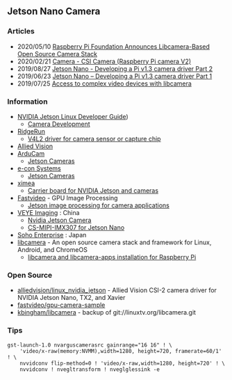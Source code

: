 ## Jetson Nano Camera


### Articles
- 2020/05/10 [Raspberry Pi Foundation Announces Libcamera-Based Open Source Camera Stack](https://www.hackster.io/news/raspberry-pi-foundation-announces-libcamera-based-open-source-camera-stack-eb41f911c9f7)
- 2020/02/21 [Camera - CSI Camera (Raspberry Pi camera V2)](https://spyjetson.blogspot.com/2020/02/camera-csi-camera-raspberry-pi-camera-v2.html)
- 2019/08/27 [Jetson Nano - Developing a Pi v1.3 camera driver Part 2](https://jas-hacks.blogspot.com/2019/08/jetson-nano-developing-pi-v13-camera.html)
- 2019/06/23 [Jetson Nano – Developing a Pi v1.3 camera driver Part 1](https://jas-hacks.blogspot.com/2019/06/jetson-nano-developing-pi-v13-camera.html)
- 2019/07/25 [Access to complex video devices with libcamera](https://lwn.net/Articles/794555/)


### Information
- [NVIDIA Jetson Linux Developer Guide](https://docs.nvidia.com/jetson/l4t/index.html))
    - [Camera Development](https://docs.nvidia.com/jetson/l4t/index.html#page/Tegra%20Linux%20Driver%20Package%20Development%20Guide/camera_dev.html#)
- [RidgeRun](https://developer.ridgerun.com/wiki/index.php)
    - [V4L2 driver for camera sensor or capture chip](https://developer.ridgerun.com/wiki/index.php?title=V4L2_driver_for_camera_sensor_or_capture_chip)
- [Allied Vision](https://www.alliedvision.com/en/digital-industrial-camera-solutions.html)
- [ArduCam](https://www.arducam.com)
    - [Jetson Cameras](https://www.arducam.com/docs/camera-for-jetson-nano/)
- [e-con Systems](https://www.e-consystems.com)
    - [Jetson Cameras](https://www.e-consystems.com/nvidia-jetson-camera.asp)
- [ximea](https://www.ximea.com/)
    - [Carrier board for NVIDIA Jetson and cameras](https://www.ximea.com/en/products/xilab-application-specific-custom-oem/embedded-vision-and-multi-camera-setup-xix/carrier-board-for-nvidia-jetson-and-cameras)
- [Fastvideo](https://www.fastcompression.com/) - GPU Image Processing
    - [Jetson image processing for camera applications](https://www.fastcompression.com/blog/jetson-image-processing.htm)
- [VEYE Imaging](http://veye.cc/en) : China
    - [Nvidia Jetson Camera](http://www.veye.cc/en/product/nivdia-jetson-camera/)
    - [CS-MIPI-IMX307 for Jetson Nano](http://wiki.veye.cc/index.php/CS-MIPI-IMX307_for_Jetson_Nano)
- [Soho Enterprise](https://soho-enterprise.com/) : Japan
- [libcamera](https://libcamera.org/) - An open source camera stack and framework for Linux, Android, and ChromeOS
    - [libcamera and libcamera-apps installation for Raspberry Pi](https://github.com/raspberrypi/documentation/tree/master/linux/software/libcamera)


### Open Source
- [alliedvision/linux_nvidia_jetson](https://github.com/alliedvision/linux_nvidia_jetson) - Allied Vision CSI-2 camera driver for NVIDIA Jetson Nano, TX2, and Xavier
- [fastvideo/gpu-camera-sample](https://github.com/fastvideo/gpu-camera-sample)
- [kbingham/libcamera](https://github.com/kbingham/libcamera) - backup of git://linuxtv.org/libcamera.git


### Tips
```
gst-launch-1.0 nvarguscamerasrc gainrange="16 16" ! \
    'video/x-raw(memory:NVMM),width=1280, height=720, framerate=60/1' ! \
    nvvidconv flip-method=0 ! 'video/x-raw,width=1280, height=720' ! \
    nvvidconv ! nvegltransform ! nveglglessink -e
```

